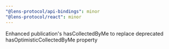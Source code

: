 ```yaml
---
"@lens-protocol/api-bindings": minor
"@lens-protocol/react": minor
---
```


Enhanced publication's hasCollectedByMe to replace deprecated hasOptimisticCollectedByMe property
